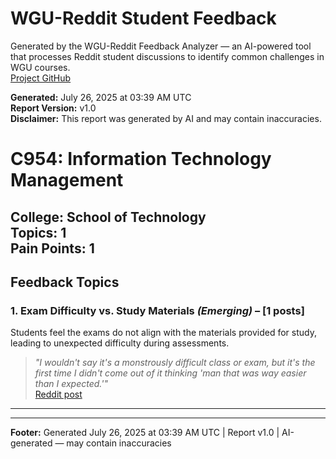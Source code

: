 # WGU-Reddit Student Feedback

Generated by the WGU-Reddit Feedback Analyzer — an AI-powered tool that processes Reddit student discussions to identify common challenges in WGU courses.  
[Project GitHub](https://wgudataninja.github.io/wgu-reddit-monitoring-pipeline/)

**Generated:** July 26, 2025 at 03:39 AM UTC  
**Report Version:** v1.0  
**Disclaimer:** This report was generated by AI and may contain inaccuracies.  
# C954: Information Technology Management
**College:** School of Technology  
**Topics:** 1  
**Pain Points:** 1  
---
## Feedback Topics
### 1. Exam Difficulty vs. Study Materials _(Emerging)_ – [1 posts]
Students feel the exams do not align with the materials provided for study, leading to unexpected difficulty during assessments.  
> _"I wouldn't say it's a monstrously difficult class or exam, but it's the first time I didn't come out of it thinking 'man that was way easier than I expected.'"_  
> [Reddit post](https://reddit.com/comments/1ioyh6o)  
---
---
**Footer:** Generated July 26, 2025 at 03:39 AM UTC | Report v1.0 | AI-generated — may contain inaccuracies  